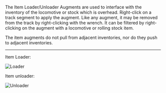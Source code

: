 The Item Loader/Unloader Augments are used to interface with the inventory of the locomotive or stock which is overhead.  Right-click on a track segment to apply the augment. Like any augment, it may be removed from the track by right-clicking with the wrench.  It can be filtered by right-clicking on the augment with a locomotive or rolling stock item.

The item augments do not pull from adjacent inventories, nor do they push to adjacent inventories.

***

Item Loader:

![Loader](immersiverailroading:wiki/images/item1.png)

Item unloader:

![Unloader](immersiverailroading:wiki/images/item2.png)